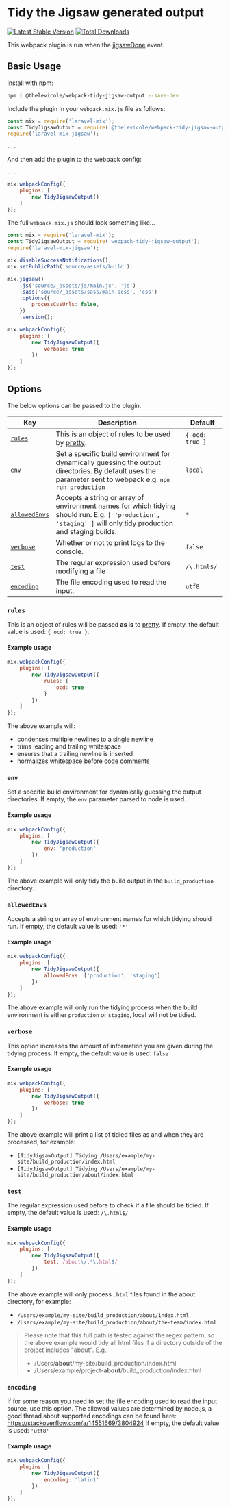 # Tidy the Jigsaw generated output
[![Latest Stable Version](https://img.shields.io/npm/v/@thelevicole/webpack-tidy-jigsaw-output)](https://www.npmjs.com/package/@thelevicole/webpack-tidy-jigsaw-output)
[![Total Downloads](https://img.shields.io/npm/dt/@thelevicole/webpack-tidy-jigsaw-output)](https://www.npmjs.com/package/@thelevicole/webpack-tidy-jigsaw-output)

This webpack plugin is run when the [jigsawDone](https://github.com/tightenco/laravel-mix-jigsaw/pull/14) event.

Basic Usage
-

Install with npm:
```bash
npm i @thelevicole/webpack-tidy-jigsaw-output --save-dev
```

Include the plugin in your `webpack.mix.js` file as follows:
```javascript
const mix = require('laravel-mix');
const TidyJigsawOutput = require('@thelevicole/webpack-tidy-jigsaw-output');
require('laravel-mix-jigsaw');

...
```

And then add the plugin to the webpack config:
```javascript
...

mix.webpackConfig({
    plugins: [
        new TidyJigsawOutput()
    ]
});
```

The full `webpack.mix.js` should look something like...
```javascript
const mix = require('laravel-mix');
const TidyJigsawOutput = require('webpack-tidy-jigsaw-output');
require('laravel-mix-jigsaw');

mix.disableSuccessNotifications();
mix.setPublicPath('source/assets/build');

mix.jigsaw()
    .js('source/_assets/js/main.js', 'js')
    .sass('source/_assets/sass/main.scss', 'css')
    .options({
        processCssUrls: false,
    })
    .version();

mix.webpackConfig({
    plugins: [
        new TidyJigsawOutput({
            verbose: true
        })
    ]
});
```

Options
-

The below options can be passed to the plugin.

|Key|Description|Default|
|--|--|--|
| [`rules`](#rules) | This is an object of rules to be used by [pretty](https://www.npmjs.com/package/pretty). | `{ ocd: true }` |
| [`env`](#env) | Set a specific build environment for dynamically guessing the output directories. By default uses the parameter sent to webpack e.g. `npm run production` | `local` |
| [`allowedEnvs`](#allowedenvs) | Accepts a string or array of environment names for which tidying should run. E.g. `[ 'production', 'staging' ]` will only tidy production and staging builds.  | `*` |
| [`verbose`](#verbose) | Whether or not to print logs to the console. | `false` |
| [`test`](#test) | The regular expression used before modifying a file | `/\.html$/` |
| [`encoding`](#encoding) | The file encoding used to read the input. | `utf8` |

### `rules`

This is an object of rules will be passed **as is** to [pretty](https://www.npmjs.com/package/pretty).
If empty, the default value is used: `{ ocd: true }`.

#### Example usage
```javascript
mix.webpackConfig({
    plugins: [
        new TidyJigsawOutput({
            rules: {
                ocd: true
            }
        })
    ]
});
```
The above example will:
- condenses multiple newlines to a single newline
- trims leading and trailing whitespace
- ensures that a trailing newline is inserted
- normalizes whitespace before code comments

### `env`

Set a specific build environment for dynamically guessing the output directories.
If empty, the `env` parameter parsed to node is used.

#### Example usage
```javascript
mix.webpackConfig({
    plugins: [
        new TidyJigsawOutput({
            env: 'production'
        })
    ]
});
```
The above example will only tidy the build output in the `build_production` directory.

### `allowedEnvs`

Accepts a string or array of environment names for which tidying should run. 
If empty, the default value is used: `'*'`

#### Example usage
```javascript
mix.webpackConfig({
    plugins: [
        new TidyJigsawOutput({
            allowedEnvs: ['production', 'staging']
        })
    ]
});
```
The above example will only run the tidying process when the build environment is either `production` or `staging`, local will not be tidied.

### `verbose`

This option  increases  the amount of information you are given during the tidying process.
If empty, the default value is used: `false`

#### Example usage
```javascript
mix.webpackConfig({
    plugins: [
        new TidyJigsawOutput({
            verbose: true
        })
    ]
});
```
The above example will print a list of tidied files as and when they are processed, for example:

- `[TidyJigsawOutput] Tidying /Users/example/my-site/build_production/index.html`
- `[TidyJigsawOutput] Tidying /Users/example/my-site/build_production/about/index.html`

### `test`

The regular expression used before to check if a file should be tidied.
If empty, the default value is used: `/\.html$/`

#### Example usage
```javascript
mix.webpackConfig({
    plugins: [
        new TidyJigsawOutput({
            test: /about\/.*\.html$/
        })
    ]
});
```
The above example will only process `.html` files found in the about directory, for example:

- `/Users/example/my-site/build_production/about/index.html`
- `/Users/example/my-site/build_production/about/the-team/index.html`

> Please note that this full path is tested against the regex pattern, so the above example would tidy all html files if a directory outside of the project includes "about".
> E.g.
> - /Users/**about**/my-site/build_production/index.html
> - /Users/example/project-**about**/build_production/index.html

### `encoding`

If for some reason you need to set the file encoding used to read the input source, use this option. The allowed values are determined by node.js, a good thread about supported encodings can be found here: https://stackoverflow.com/a/14551669/3804924
If empty, the default value is used: `'utf8'`

#### Example usage
```javascript
mix.webpackConfig({
    plugins: [
        new TidyJigsawOutput({
            encoding: 'latin1'
        })
    ]
});
```
